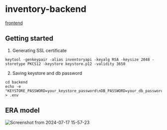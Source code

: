 # inventory-backend

[frontend](https://github.com/dsabljic/inventory-management-system-frontend)

## Getting started

1. Generating SSL certificate
```shell
keytool -genkeypair -alias inventoryapi -keyalg RSA -keysize 2048 -storetype PKCS12 -keystore keystore.p12 -validity 3650
```

2. Saving keystore and db password
```shell
cd backend
echo -e "KEYSTORE_PASSWORD=your_keystore_password\nDB_PASSWORD=your_db_password" > .env
```

## ERA model

![Screenshot from 2024-07-17 15-57-23](https://github.com/user-attachments/assets/e4f20af9-39de-4f3b-a7cb-3209604aa71c)
